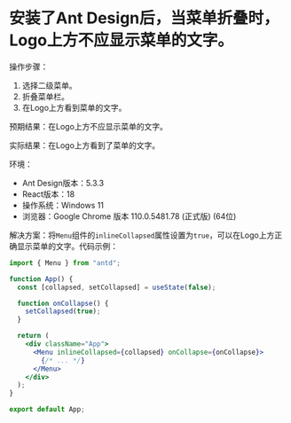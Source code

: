 # 安装了Ant Design后，当菜单折叠时，Logo上方不应显示菜单的文字。

操作步骤：

1. 选择二级菜单。
2. 折叠菜单栏。
3. 在Logo上方看到菜单的文字。

预期结果：在Logo上方不应显示菜单的文字。

实际结果：在Logo上方看到了菜单的文字。

环境：

- Ant Design版本：5.3.3
- React版本：18
- 操作系统：Windows 11
- 浏览器：Google Chrome 版本 110.0.5481.78 (正式版) (64位)

解决方案：将`Menu`组件的`inlineCollapsed`属性设置为`true`，可以在Logo上方正确显示菜单的文字。代码示例：

```jsx
import { Menu } from "antd";

function App() {
  const [collapsed, setCollapsed] = useState(false);

  function onCollapse() {
    setCollapsed(true);
  }

  return (
    <div className="App">
      <Menu inlineCollapsed={collapsed} onCollapse={onCollapse}>
        {/* ... */}
      </Menu>
    </div>
  );
}

export default App;
```
